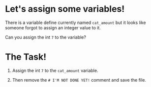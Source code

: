 # Let's assign some variables!
There is a variable define currently named `cat_amount` but it looks like someone forgot to assign an integer value to it.

Can you assign the int `7` to the variable?

# The Task!
1. Assign the int `7` to the `cat_amount` variable.

2. Then remove the `# I'M NOT DONE YET!` comment and save the file.